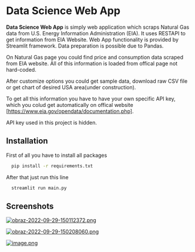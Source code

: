 
# Data Science Web App

**Data Science Web App** is simply web application which scraps Natural Gas data from U.S. Energy Information Administration (EIA). It uses RESTAPI to get information from EIA Website. Web App functionality is provided by Streamlit framework. Data preparation is possible due to Pandas.

On Natural Gas page you could find price and consumption data scraped from EIA website. All of this information is loaded from offical page not hard-coded.

After customize options you could get sample data, download raw CSV file or get chart of desired USA area(under construction).

To get all this information you have to have your own specific API key, which you colud get automatically on offical website [https://www.eia.gov/opendata/documentation.php].

API key used in this project is hidden.
## Installation

First of all you have to install all packages

```bash
  pip install -r requirements.txt
```
After that just run this line

```bash
  streamlit run main.py
```
    
## Screenshots

[![obraz-2022-09-29-150112372.png](https://i.postimg.cc/kXYTv5Rm/obraz-2022-09-29-150112372.png)](https://postimg.cc/svSPVsJ6)

[![obraz-2022-09-29-150208060.png](https://i.postimg.cc/SNn6qfRB/obraz-2022-09-29-150208060.png)](https://postimg.cc/8jVJmWh4)

[![image.png](https://i.postimg.cc/5yp8QnWF/image.png)](https://postimg.cc/gLXxfyJY)
